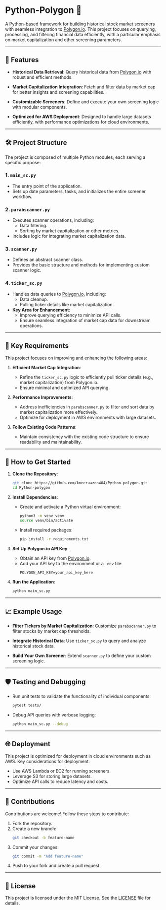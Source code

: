 # Python-Polygon 🚀

A Python-based framework for building historical stock market screeners with seamless integration to [Polygon.io](https://polygon.io/). This project focuses on querying, processing, and filtering financial data efficiently, with a particular emphasis on market capitalization and other screening parameters.

---

## 🌟 Features

- **Historical Data Retrieval**:
  Query historical data from [Polygon.io](https://polygon.io) with robust and efficient methods.
  
- **Market Capitalization Integration**:
  Fetch and filter data by market cap for better insights and screening capabilities.

- **Customizable Screeners**:
  Define and execute your own screening logic with modular components.

- **Optimized for AWS Deployment**:
  Designed to handle large datasets efficiently, with performance optimizations for cloud environments.

---

## 🛠️ Project Structure

The project is composed of multiple Python modules, each serving a specific purpose:

### 1. **`main_sc.py`**
   - The entry point of the application.
   - Sets up date parameters, tasks, and initializes the entire screener workflow.

### 2. **`parabscanner.py`**
   - Executes scanner operations, including:
     - Data filtering.
     - Sorting by market capitalization or other metrics.
   - Includes logic for integrating market capitalization data.

### 3. **`scanner.py`**
   - Defines an abstract scanner class.
   - Provides the basic structure and methods for implementing custom scanner logic.

### 4. **`ticker_sc.py`**
   - Handles data queries to [Polygon.io](https://polygon.io), including:
     - Data cleanup.
     - Pulling ticker details like market capitalization.
   - **Key Area for Enhancement**:
     - Improve querying efficiency to minimize API calls.
     - Ensure seamless integration of market cap data for downstream operations.

---

## 🔑 Key Requirements

This project focuses on improving and enhancing the following areas:

1. **Efficient Market Cap Integration**:
   - Refine the `ticker_sc.py` logic to efficiently pull ticker details (e.g., market capitalization) from Polygon.io.
   - Ensure minimal and optimized API querying.

2. **Performance Improvements**:
   - Address inefficiencies in `parabscanner.py` to filter and sort data by market capitalization more effectively.
   - Optimize for deployment in AWS environments with large datasets.

3. **Follow Existing Code Patterns**:
   - Maintain consistency with the existing code structure to ensure readability and maintainability.

---

## 🚀 How to Get Started

1. **Clone the Repository**:
   ```bash
   git clone https://github.com/kneeraazon404/Python-polygon.git
   cd Python-polygon
   ```

2. **Install Dependencies**:
   - Create and activate a Python virtual environment:
     ```bash
     python3 -m venv venv
     source venv/bin/activate
     ```
   - Install required packages:
     ```bash
     pip install -r requirements.txt
     ```

3. **Set Up Polygon.io API Key**:
   - Obtain an API key from [Polygon.io](https://polygon.io).
   - Add your API key to the environment or a `.env` file:
     ```env
     POLYGON_API_KEY=your_api_key_here
     ```

4. **Run the Application**:
   ```bash
   python main_sc.py
   ```

---

## 📈 Example Usage

- **Filter Tickers by Market Capitalization**:
  Customize `parabscanner.py` to filter stocks by market cap thresholds.

- **Integrate Historical Data**:
  Use `ticker_sc.py` to query and analyze historical stock data.

- **Build Your Own Screener**:
  Extend `scanner.py` to define your custom screening logic.

---

## 🛡️ Testing and Debugging

- Run unit tests to validate the functionality of individual components:
  ```bash
  pytest tests/
  ```

- Debug API queries with verbose logging:
  ```bash
  python main_sc.py --debug
  ```

---

## 🌐 Deployment

This project is optimized for deployment in cloud environments such as AWS. Key considerations for deployment:

- Use AWS Lambda or EC2 for running screeners.
- Leverage S3 for storing large datasets.
- Optimize API calls to reduce latency and costs.

---

## 🤝 Contributions

Contributions are welcome! Follow these steps to contribute:

1. Fork the repository.
2. Create a new branch:
   ```bash
   git checkout -b feature-name
   ```
3. Commit your changes:
   ```bash
   git commit -m "Add feature-name"
   ```
4. Push to your fork and create a pull request.

---

## 📜 License

This project is licensed under the MIT License. See the [LICENSE](LICENSE) file for details.

